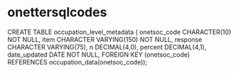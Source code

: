 # onettersqlcodes
CREATE TABLE occupation_level_metadata (   onetsoc_code CHARACTER(10) NOT NULL,   item CHARACTER VARYING(150) NOT NULL,   response CHARACTER VARYING(75),   n DECIMAL(4,0),   percent DECIMAL(4,1),   date_updated DATE NOT NULL,   FOREIGN KEY (onetsoc_code) REFERENCES occupation_data(onetsoc_code));
